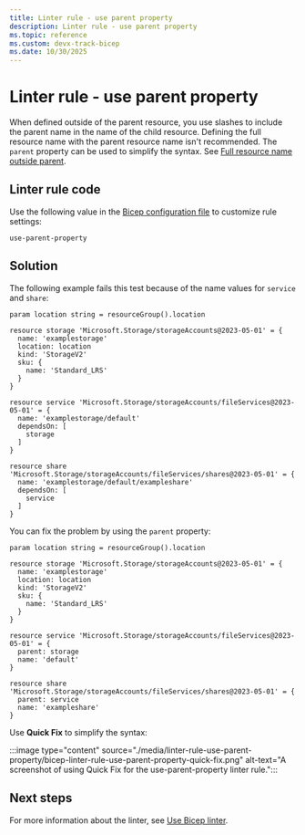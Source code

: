 ```yaml
---
title: Linter rule - use parent property
description: Linter rule - use parent property
ms.topic: reference
ms.custom: devx-track-bicep
ms.date: 10/30/2025
---
```


# Linter rule - use parent property

When defined outside of the parent resource, you use slashes to include the parent name in the name of the child resource. Defining the full resource name with the parent resource name isn't recommended. The `parent` property can be used to simplify the syntax. See [Full resource name outside parent](./child-resource-name-type.md#full-resource-name-outside-parent).

## Linter rule code

Use the following value in the [Bicep configuration file](bicep-config-linter.md) to customize rule settings:

`use-parent-property`

## Solution

The following example fails this test because of the name values for `service` and `share`:

```bicep
param location string = resourceGroup().location

resource storage 'Microsoft.Storage/storageAccounts@2023-05-01' = {
  name: 'examplestorage'
  location: location
  kind: 'StorageV2'
  sku: {
    name: 'Standard_LRS'
  }
}

resource service 'Microsoft.Storage/storageAccounts/fileServices@2023-05-01' = {
  name: 'examplestorage/default'
  dependsOn: [
    storage
  ]
}

resource share 'Microsoft.Storage/storageAccounts/fileServices/shares@2023-05-01' = {
  name: 'examplestorage/default/exampleshare'
  dependsOn: [
    service
  ]
}
```

You can fix the problem by using the `parent` property:

```bicep
param location string = resourceGroup().location

resource storage 'Microsoft.Storage/storageAccounts@2023-05-01' = {
  name: 'examplestorage'
  location: location
  kind: 'StorageV2'
  sku: {
    name: 'Standard_LRS'
  }
}

resource service 'Microsoft.Storage/storageAccounts/fileServices@2023-05-01' = {
  parent: storage
  name: 'default'
}

resource share 'Microsoft.Storage/storageAccounts/fileServices/shares@2023-05-01' = {
  parent: service
  name: 'exampleshare'
}
```

Use **Quick Fix** to simplify the syntax:

:::image type="content" source="./media/linter-rule-use-parent-property/bicep-linter-rule-use-parent-property-quick-fix.png" alt-text="A screenshot of using Quick Fix for the use-parent-property linter rule.":::

## Next steps

For more information about the linter, see [Use Bicep linter](./linter.md).
